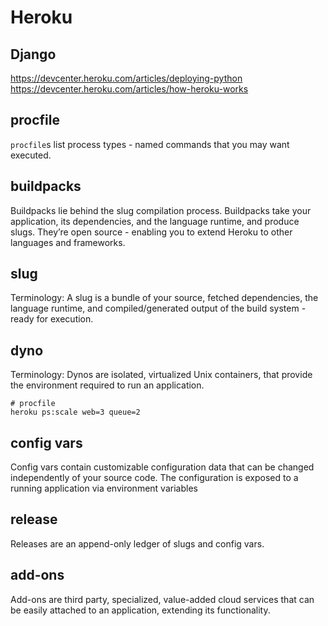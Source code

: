 # Heroku

## Django
https://devcenter.heroku.com/articles/deploying-python
https://devcenter.heroku.com/articles/how-heroku-works

## procfile
`procfile`s list process types - named commands that you may want executed.

## buildpacks
Buildpacks lie behind the slug compilation process. Buildpacks take
your application, its dependencies, and the language runtime, and produce slugs.
They’re open source - enabling you to extend Heroku to other languages and
frameworks.

## slug
Terminology: A slug is a bundle of your source, fetched dependencies, the language runtime, and compiled/generated output of the build system - ready for execution.

## dyno
Terminology: Dynos are isolated, virtualized Unix containers, that provide the
environment required to run an application.

```
# procfile
heroku ps:scale web=3 queue=2
```

## config vars
Config vars contain customizable configuration data that can be
changed independently of your source code. The configuration is exposed to a
running application via environment variables

## release
Releases are an append-only ledger of slugs and config vars.

## add-ons
Add-ons are third party, specialized, value-added cloud services that can be
easily attached to an application, extending its functionality.
